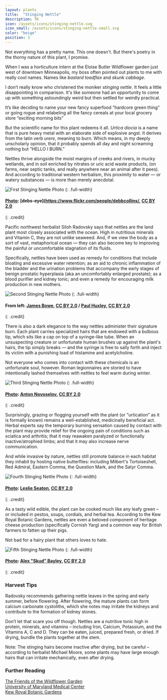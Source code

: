 ```yaml
---
layout: plants
title:  "Stinging Nettle"
description: TK
icon: /assets/icons/stinging-nettle.svg
icon_small: /assets/icons/stinging-nettle-small.svg
color: "beige"
position: 3
---
```


Not everything has a pretty name. This one doesn't. But there's poetry in the thorny nature of this plant, I promise. 

When I was a horticulture intern at the Eloise Butler Wildflower garden just west of downtown Minneapolis, my boss often pointed out plants to me with really cool names. Names like _bastard toadflax_ and _skunk cabbage_. 

I don’t really know who christened the moniker _stinging nettle_. It feels a little disappointing in comparison. It's like someone had an opportunity to come up with something astoundingly weird but then settled for weirdly practical.

It’s like deciding to name your new fancy superfood “hardcore green thing” or going rogue and relabeling all the fancy cereals at your local grocery store “exciting morning bits” 

But the scientific name for this plant redeems it all. _Urtica diocia_ is a name that is pure heavy metal with an elaborate side of explosive angst. It derives from the latin verb _urere_, meaning to burn. Which means, in my deeply unscholarly opinion, that it probably spends all day and night screaming nothing but “HELLO I BURN.”

Nettles thrive alongside the moist margins of creeks and rivers, in mucky wetlands, and in soil enriched by nitrates or uric acid waste products, (on farms, near septic tanks, and really anywhere near an animal after it pees). And according to traditional western herbalism, this proximity to water — or watery substances — is more than merely anecdotal. 

![First Stinging Nettle Photo](http://d19obp3htqd30.cloudfront.net/3545973418_9e4d933430_o.jpg)
{: .full-width}
#### [Photo](https://www.flickr.com/photos/debbcollins/3545973418): [debs-eye](https://www.flickr.com/people/debbcollins/, [CC BY 2.0](https://creativecommons.org/licenses/by/2.0)
{: .credit}

Pacific northwest herbalist Siloh Radovsky says that nettles are the land plant most closely associated with the ocean.
High in nutritious minerals and Vitamin C, they are not unlike seaweed. And, if we view the body as a sort of vast, metaphorical ocean — they can also become key to improving the painful or uncomfortable stagnation of its fluids.  

Specifically, nettles have been used as remedy for conditions that include bloating and excessive water retention; as an aid to chronic inflammation of the bladder and the urination problems that accompany the early stages of benign prostatic hyperplasia (aka an uncomfortably enlarged prostate); as a blood purifier and kidney tonic; and even a remedy for encouraging milk production in new mothers. 

![Second Stinging Nettle Photo](http://d19obp3htqd30.cloudfront.net/nettles-hairy-with-rectangle.jpg)
{: .full-width}
#### From left: [James Bowe](https://www.flickr.com/photos/jamesrbowe/3513595072), [CC BY 2.0](https://creativecommons.org/licenses/by/2.0) / [Paul Huxley](https://www.flickr.com/photos/9139977@N05/581062522), [CC BY 2.0](https://creativecommons.org/licenses/by/2.0)
{: .credit}

There is also a dark elegance to the way nettles administer their signature burn. Each plant carries specialized hairs that are endowed with a bulbous tip, which sits like a cap on top of a syringe-like tube. When an unsuspecting creature or unfortunate human brushes up against the plant's hairs, the tip simply breaks — and the syringe is free to sally forth and inject its victim with a punishing load of histamine and acetylcholine.

Not everyone who comes into contact with these chemicals is an unfortunate soul, however. Roman legionnaires are storied to have intentionally lashed themselves with nettles to feel warm during winter. 

![Third Stinging Nettle Photo](http://d19obp3htqd30.cloudfront.net/7189903329_cd63f348d3_o.jpg)
{: .full-width}
#### [Photo](https://www.flickr.com/photos/antonnovoselov/7189903329): [Anton Novoselov](https://www.flickr.com/people/antonnovoselov/), [CC BY 2.0](https://creativecommons.org/licenses/by/2.0)
{: .credit}

Surprisingly, grazing or flogging yourself with the plant (or “urtication” as it is formally known) remains a well-established, medicinally beneficial act. Herbal experts say the temporary burning sensation caused by contact with the plant may provide relief for the ongoing pain of conditions such as sciatica and arthritis; that it may reawaken paralyzed or functionally inactive/atrophied limbs; and that it may also increase nerve communication.  

And while invasive by nature, nettles still promote balance in each habitat they inhabit by hosting native butterflies: including Milbert's Tortoiseshell, Red Admiral, Eastern Comma, the Question Mark, and the Satyr Comma. 

![Fourth Stinging Nettle Photo](http://d19obp3htqd30.cloudfront.net/5590837445_8b32a86f4d_o.jpg)
{: .full-width}
#### [Photo](https://www.flickr.com/photos/lacatholique/5590837445): [Leslie Seaton](https://www.flickr.com/people/lacatholique/), [CC BY 2.0](https://creativecommons.org/licenses/by/2.0)
{: .credit}

As a tasty wild edible, the plant can be cooked much like any leafy green – or included in pestos, soups, cordials, and herbal tea. According to the Kew Royal Botanic Gardens, nettles are even a beloved component of heritage cheese production (specifically Cornish Yarg) and a common way for British farmers to fatten up their pigs.

Not bad for a hairy plant that others loves to hate. 

![Fifth Stinging Nettle Photo](http://d19obp3htqd30.cloudfront.net/14949022609_7cdc9f976d_o.jpg)
{: .full-width}
#### [Photo](https://www.flickr.com/photos/alexsbayley/14949022609): [Alex "Skud" Bayley](https://www.flickr.com/people/alexsbayley/), [CC BY 2.0](https://creativecommons.org/licenses/by/2.0)
{: .credit}

### Harvest Tips

Radovsky recommends gathering nettle leaves in the spring and early summer, before flowering. After flowering, the mature plants can form calcium carbonate cystoliths, which she notes may irritate the kidneys and contribute to the formation of kidney stones.  

Don’t let that scare you off though. Nettles are a nutritive tonic high in protein, minerals, and vitamins – including Iron, Calcium, Potassium, and the Vitamins A, C and D. They can be eaten, juiced, prepared fresh, or dried. If drying, bundle the plants together at the stem. 

Note: The stinging hairs become inactive after drying, but be careful – according to herbalist Michael Moore, some plants may have large enough hairs that can irritate mechanically, even after drying. 

### Further Reading

[The Friends of the Wildflower Garden](http://www.friendsofthewildflowergarden.org/pages/plants/stingingnettle.html)  
[University of Maryland Medical Center](http://www.umm.edu/health/medical/altmed/herb/stinging-nettle)  
[Kew Royal Botanic Gardens](http://powo.science.kew.org/taxon/urn:lsid:ipni.org:names:260630-2)
